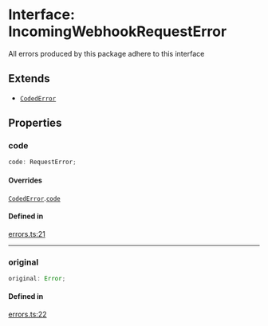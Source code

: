 # Interface: IncomingWebhookRequestError

All errors produced by this package adhere to this interface

## Extends

- [`CodedError`](Interface.CodedError.md)

## Properties

### code

```ts
code: RequestError;
```

#### Overrides

[`CodedError`](Interface.CodedError.md).[`code`](Interface.CodedError.md#code)

#### Defined in

[errors.ts:21](https://github.com/slackapi/node-slack-sdk/blob/main/packages/webhook/src/errors.ts#L21)

***

### original

```ts
original: Error;
```

#### Defined in

[errors.ts:22](https://github.com/slackapi/node-slack-sdk/blob/main/packages/webhook/src/errors.ts#L22)
